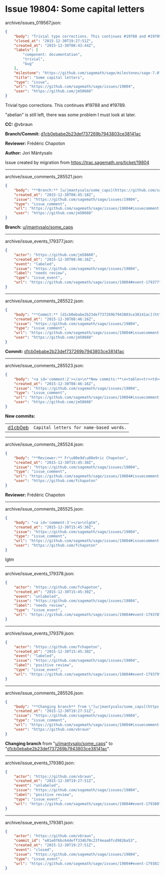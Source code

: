 # Issue 19804: Some capital letters

archive/issues_019567.json:
```json
{
    "body": "Trivial typo corrections. This continues #19788 and #19789.\n\n\"abelian\" is still left, there was some problem I must look at later.\n\n\n\n**CC:**  @vbraun\n\n**Branch/Commit:** [d1cb0ebabe2b23def737269b7943803ce38141ac](https://github.com/sagemath/sagetrac-mirror/commit/d1cb0ebabe2b23def737269b7943803ce38141ac)\n\n**Reviewer:** Fr\u00e9d\u00e9ric Chapoton\n\n**Author:** Jori M\u00e4ntysalo\n\nIssue created by migration from https://trac.sagemath.org/ticket/19804\n\n",
    "closed_at": "2015-12-30T19:27:51Z",
    "created_at": "2015-12-30T08:43:44Z",
    "labels": [
        "component: documentation",
        "trivial",
        "bug"
    ],
    "milestone": "https://github.com/sagemath/sage/milestones/sage-7.0",
    "title": "Some capital letters",
    "type": "issue",
    "url": "https://github.com/sagemath/sage/issues/19804",
    "user": "https://github.com/jm58660"
}
```
Trivial typo corrections. This continues #19788 and #19789.

"abelian" is still left, there was some problem I must look at later.



**CC:**  @vbraun

**Branch/Commit:** [d1cb0ebabe2b23def737269b7943803ce38141ac](https://github.com/sagemath/sagetrac-mirror/commit/d1cb0ebabe2b23def737269b7943803ce38141ac)

**Reviewer:** Frédéric Chapoton

**Author:** Jori Mäntysalo

Issue created by migration from https://trac.sagemath.org/ticket/19804





---

archive/issue_comments_285521.json:
```json
{
    "body": "**Branch:** [u/jmantysalo/some_caps](https://github.com/sagemath/sagetrac-mirror/tree/u/jmantysalo/some_caps)",
    "created_at": "2015-12-30T08:45:18Z",
    "issue": "https://github.com/sagemath/sage/issues/19804",
    "type": "issue_comment",
    "url": "https://github.com/sagemath/sage/issues/19804#issuecomment-285521",
    "user": "https://github.com/jm58660"
}
```

**Branch:** [u/jmantysalo/some_caps](https://github.com/sagemath/sagetrac-mirror/tree/u/jmantysalo/some_caps)



---

archive/issue_events_179377.json:
```json
{
    "actor": "https://github.com/jm58660",
    "created_at": "2015-12-30T08:46:16Z",
    "event": "labeled",
    "issue": "https://github.com/sagemath/sage/issues/19804",
    "label": "needs review",
    "type": "issue_event",
    "url": "https://github.com/sagemath/sage/issues/19804#event-179377"
}
```



---

archive/issue_comments_285522.json:
```json
{
    "body": "**Commit:** [d1cb0ebabe2b23def737269b7943803ce38141ac](https://github.com/sagemath/sagetrac-mirror/commit/d1cb0ebabe2b23def737269b7943803ce38141ac)",
    "created_at": "2015-12-30T08:46:16Z",
    "issue": "https://github.com/sagemath/sage/issues/19804",
    "type": "issue_comment",
    "url": "https://github.com/sagemath/sage/issues/19804#issuecomment-285522",
    "user": "https://github.com/jm58660"
}
```

**Commit:** [d1cb0ebabe2b23def737269b7943803ce38141ac](https://github.com/sagemath/sagetrac-mirror/commit/d1cb0ebabe2b23def737269b7943803ce38141ac)



---

archive/issue_comments_285523.json:
```json
{
    "body": "<a id='comment:2'></a>\n**New commits:**\n<table><tr><td><a href=\"https://github.com/sagemath/sagetrac-mirror/commit/d1cb0ebabe2b23def737269b7943803ce38141ac\">d1cb0eb</a></td><td><code>Capital letters for name-based words.</code></td></tr></table>\n",
    "created_at": "2015-12-30T08:46:16Z",
    "issue": "https://github.com/sagemath/sage/issues/19804",
    "type": "issue_comment",
    "url": "https://github.com/sagemath/sage/issues/19804#issuecomment-285523",
    "user": "https://github.com/jm58660"
}
```

<a id='comment:2'></a>
**New commits:**
<table><tr><td><a href="https://github.com/sagemath/sagetrac-mirror/commit/d1cb0ebabe2b23def737269b7943803ce38141ac">d1cb0eb</a></td><td><code>Capital letters for name-based words.</code></td></tr></table>




---

archive/issue_comments_285524.json:
```json
{
    "body": "**Reviewer:** Fr\u00e9d\u00e9ric Chapoton",
    "created_at": "2015-12-30T15:45:30Z",
    "issue": "https://github.com/sagemath/sage/issues/19804",
    "type": "issue_comment",
    "url": "https://github.com/sagemath/sage/issues/19804#issuecomment-285524",
    "user": "https://github.com/fchapoton"
}
```

**Reviewer:** Frédéric Chapoton



---

archive/issue_comments_285525.json:
```json
{
    "body": "<a id='comment:3'></a>\nlgtm",
    "created_at": "2015-12-30T15:45:30Z",
    "issue": "https://github.com/sagemath/sage/issues/19804",
    "type": "issue_comment",
    "url": "https://github.com/sagemath/sage/issues/19804#issuecomment-285525",
    "user": "https://github.com/fchapoton"
}
```

<a id='comment:3'></a>
lgtm



---

archive/issue_events_179378.json:
```json
{
    "actor": "https://github.com/fchapoton",
    "created_at": "2015-12-30T15:45:30Z",
    "event": "unlabeled",
    "issue": "https://github.com/sagemath/sage/issues/19804",
    "label": "needs review",
    "type": "issue_event",
    "url": "https://github.com/sagemath/sage/issues/19804#event-179378"
}
```



---

archive/issue_events_179379.json:
```json
{
    "actor": "https://github.com/fchapoton",
    "created_at": "2015-12-30T15:45:30Z",
    "event": "labeled",
    "issue": "https://github.com/sagemath/sage/issues/19804",
    "label": "positive review",
    "type": "issue_event",
    "url": "https://github.com/sagemath/sage/issues/19804#event-179379"
}
```



---

archive/issue_comments_285526.json:
```json
{
    "body": "**Changing branch** from \"[u/jmantysalo/some_caps](https://github.com/sagemath/sagetrac-mirror/tree/u/jmantysalo/some_caps)\" to \"[d1cb0ebabe2b23def737269b7943803ce38141ac](https://github.com/sagemath/sagetrac-mirror/commit/d1cb0ebabe2b23def737269b7943803ce38141ac)\".",
    "created_at": "2015-12-30T19:27:51Z",
    "issue": "https://github.com/sagemath/sage/issues/19804",
    "type": "issue_comment",
    "url": "https://github.com/sagemath/sage/issues/19804#issuecomment-285526",
    "user": "https://github.com/vbraun"
}
```

**Changing branch** from "[u/jmantysalo/some_caps](https://github.com/sagemath/sagetrac-mirror/tree/u/jmantysalo/some_caps)" to "[d1cb0ebabe2b23def737269b7943803ce38141ac](https://github.com/sagemath/sagetrac-mirror/commit/d1cb0ebabe2b23def737269b7943803ce38141ac)".



---

archive/issue_events_179380.json:
```json
{
    "actor": "https://github.com/vbraun",
    "created_at": "2015-12-30T19:27:51Z",
    "event": "unlabeled",
    "issue": "https://github.com/sagemath/sage/issues/19804",
    "label": "positive review",
    "type": "issue_event",
    "url": "https://github.com/sagemath/sage/issues/19804#event-179380"
}
```



---

archive/issue_events_179381.json:
```json
{
    "actor": "https://github.com/vbraun",
    "commit_id": "e81e0f6bc64deff334b70c23f4eaa0fcd9826a53",
    "created_at": "2015-12-30T19:27:51Z",
    "event": "closed",
    "issue": "https://github.com/sagemath/sage/issues/19804",
    "type": "issue_event",
    "url": "https://github.com/sagemath/sage/issues/19804#event-179381"
}
```
